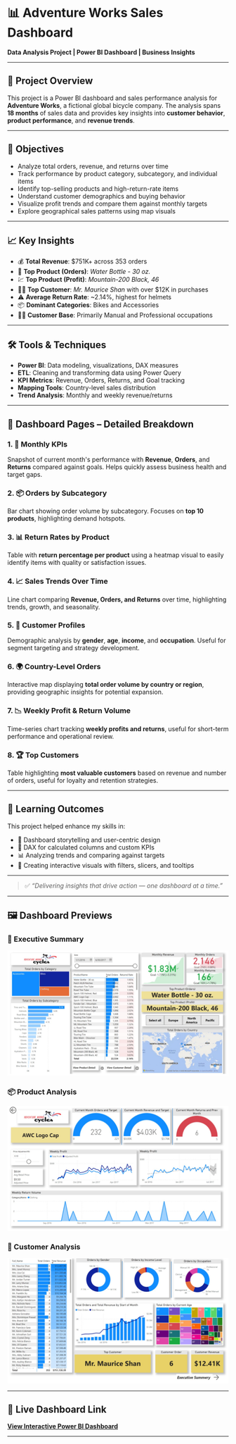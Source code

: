 # 📊 Adventure Works Sales Dashboard  
**Data Analysis Project | Power BI Dashboard | Business Insights**

---

## 🧾 Project Overview  
This project is a Power BI dashboard and sales performance analysis for **Adventure Works**, a fictional global bicycle company. The analysis spans **18 months** of sales data and provides key insights into **customer behavior**, **product performance**, and **revenue trends**.

---

## 🎯 Objectives  
- Analyze total orders, revenue, and returns over time  
- Track performance by product category, subcategory, and individual items  
- Identify top-selling products and high-return-rate items  
- Understand customer demographics and buying behavior  
- Visualize profit trends and compare them against monthly targets  
- Explore geographical sales patterns using map visuals  

---

## 📈 Key Insights  
- 💰 **Total Revenue**: $751K+ across 353 orders  
- 🥇 **Top Product (Orders)**: *Water Bottle - 30 oz.*  
- 💹 **Top Product (Profit)**: *Mountain-200 Black, 46*  
- 🧑‍💼 **Top Customer**: *Mr. Maurice Shan* with over $12K in purchases  
- ⚠️ **Average Return Rate**: ~2.14%, highest for helmets  
- 📦 **Dominant Categories**: Bikes and Accessories  
- 👷‍♂️ **Customer Base**: Primarily Manual and Professional occupations  

---

## 🛠️ Tools & Techniques  
- **Power BI**: Data modeling, visualizations, DAX measures  
- **ETL**: Cleaning and transforming data using Power Query  
- **KPI Metrics**: Revenue, Orders, Returns, and Goal tracking  
- **Mapping Tools**: Country-level sales distribution  
- **Trend Analysis**: Monthly and weekly revenue/returns  

---

## 📂 Dashboard Pages – Detailed Breakdown  

### 1. 📌 Monthly KPIs  
Snapshot of current month's performance with **Revenue**, **Orders**, and **Returns** compared against goals. Helps quickly assess business health and target gaps.

### 2. 📦 Orders by Subcategory  
Bar chart showing order volume by subcategory. Focuses on **top 10 products**, highlighting demand hotspots.

### 3. 📊 Return Rates by Product  
Table with **return percentage per product** using a heatmap visual to easily identify items with quality or satisfaction issues.

### 4. 📈 Sales Trends Over Time  
Line chart comparing **Revenue, Orders, and Returns** over time, highlighting trends, growth, and seasonality.

### 5. 👤 Customer Profiles  
Demographic analysis by **gender**, **age**, **income**, and **occupation**. Useful for segment targeting and strategy development.

### 6. 🌍 Country-Level Orders  
Interactive map displaying **total order volume by country or region**, providing geographic insights for potential expansion.

### 7. 📉 Weekly Profit & Return Volume  
Time-series chart tracking **weekly profits and returns**, useful for short-term performance and operational review.

### 8. 🏆 Top Customers  
Table highlighting **most valuable customers** based on revenue and number of orders, useful for loyalty and retention strategies.

---

## 📘 Learning Outcomes  
This project helped enhance my skills in:

- 🎨 Dashboard storytelling and user-centric design  
- 🧮 DAX for calculated columns and custom KPIs  
- 📊 Analyzing trends and comparing against targets  
- 🧩 Creating interactive visuals with filters, slicers, and tooltips  

---

> ✅ *“Delivering insights that drive action — one dashboard at a time.”*

---

## 🖼️ Dashboard Previews

### 📌 Executive Summary
![Executive Summary](https://github.com/Nikhillonkar19-code/Adventure-Works-Sales-Dashboard/blob/main/Exec%20Summery.jpeg)

### 📦 Product Analysis
![Product Analysis](https://github.com/Nikhillonkar19-code/Adventure-Works-Sales-Dashboard/blob/main/Product%20Analysis.jpeg)

### 👥 Customer Analysis
![Customer Analysis](https://github.com/Nikhillonkar19-code/Adventure-Works-Sales-Dashboard/blob/main/Customer%20Analysis.jpeg)

---

## 🔗 Live Dashboard Link  
[**View Interactive Power BI Dashboard**](https://app.powerbi.com/view?r=eyJrIjoiM2VlNWU1NTUtMWI2Yy00M2EyLWI3N2EtMDhlNjZiOGJlMGE0IiwidCI6IjNiYTNhODMxLTFkMzItNDA4My1hMzBjLWQ0YTk0NGYzNWI3ZSJ9)

---
